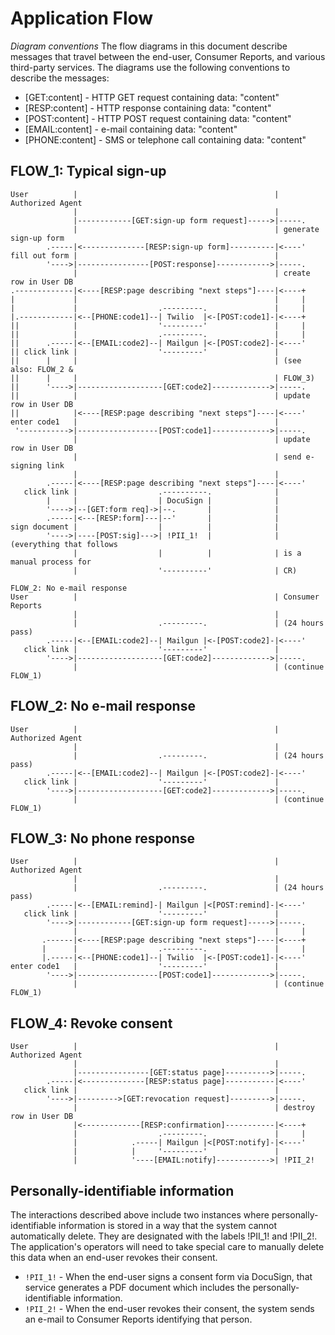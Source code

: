 # Application Flow
*Diagram conventions*
The flow diagrams in this document describe messages that travel between the end-user, Consumer Reports, and various third-party services. The diagrams use the following conventions to describe the messages:
* [GET:content] - HTTP GET request containing data: "content"
* [RESP:content] - HTTP response containing data: "content"
* [POST:content] - HTTP POST request containing data: "content"
* [EMAIL:content] - e-mail containing data: "content"
* [PHONE:content] - SMS or telephone call containing data: "content"

## FLOW_1: Typical sign-up
```
User          |                                            | Authorized Agent
              |                                            |
              |------------[GET:sign-up form request]----->|-----.
              |                                            | generate sign-up form
        .-----|<--------------[RESP:sign-up form]----------|<----'
fill out form |                                            |
        '---->|----------------[POST:response]------------>|-----.
              |                                            | create row in User DB
.-------------|<----[RESP:page describing "next steps"]----|<----+
|             |                                            |     |
|             |                  .---------.               |     |
|.------------|<--[PHONE:code1]--| Twilio  |<-[POST:code1]-|<----+
||            |                  '---------'               |     |
||            |                  .---------.               |     |
||      .-----|<--[EMAIL:code2]--| Mailgun |<-[POST:code2]-|<----'
|| click link |                  '---------'               |
||      |     |                                            | (see also: FLOW_2 &
||      |     |                                            | FLOW_3)
||      '---->|-------------------[GET:code2]------------->|-----.
||            |                                            | update row in User DB
||            |<----[RESP:page describing "next steps"]----|<----'
enter code1   |                                            |
 '----------->|------------------[POST:code1]------------->|-----.
              |                                            | update row in User DB
              |                                            | send e-signing link
              |                                            | 
        .-----|<----[RESP:page describing "next steps"]----|<----'
   click link |                  .----------.              |
        |     |                  | DocuSign |              |
        '---->|--[GET:form req]->|--.       |              |
        .-----|<---[RESP:form]---|--'       |              |
sign document |                  |          |              |
        '---->|----[POST:sig]--->| !PII_1!  |              | (everything that follows
              |                  |          |              | is a manual process for
              |                  '----------'              | CR)

FLOW_2: No e-mail response
User          |                                            | Consumer Reports
              |                                            |
              |                  .---------.               | (24 hours pass)
        .-----|<--[EMAIL:code2]--| Mailgun |<-[POST:code2]-|<----'
   click link |                  '---------'               |
        '---->|-------------------[GET:code2]------------->|-----.
              |                                            | (continue FLOW_1)
```


## FLOW_2: No e-mail response
```
User          |                                            | Authorized Agent
              |                                            |
              |                  .---------.               | (24 hours pass)
        .-----|<--[EMAIL:code2]--| Mailgun |<-[POST:code2]-|<----'
   click link |                  '---------'               |
        '---->|-------------------[GET:code2]------------->|-----.
              |                                            | (continue FLOW_1)
```
## FLOW_3: No phone response
```
User          |                                            | Authorized Agent
              |                                            |
              |                  .---------.               | (24 hours pass)
        .-----|<--[EMAIL:remind]-| Mailgun |<[POST:remind]-|<----'
   click link |                  '---------'               |
        '---->|------------[GET:sign-up form request]----->|-----.
              |                                            |     |
       .------|<----[RESP:page describing "next steps"]----|<----+
       |      |                  .---------.               |     |
       |.-----|<--[PHONE:code1]--| Twilio  |<-[POST:code1]-|<----'
enter code1   |                  '---------'               |
        '---->|------------------[POST:code1]------------->|-----.
              |                                            | (continue FLOW_1)
```

## FLOW_4: Revoke consent
```
User          |                                            | Authorized Agent
              |                                            |
              |----------------[GET:status page]---------->|-----.
        .-----|<--------------[RESP:status page]-----------|<----'
   click link |                                            |
        '---->|--------->[GET:revocation request]--------->|-----.
              |                                            | destroy row in User DB
              |<-------------[RESP:confirmation]-----------|<----+
              |                  .---------.               |     |
              |            .-----| Mailgun |<[POST:notify]-|<----'
              |            |     '---------'               |
              |            '----[EMAIL:notify]------------>| !PII_2!
```
## Personally-identifiable information
The interactions described above include two instances where personally-identifiable information is stored in a way that the system cannot automatically delete. They are designated with the labels !PII_1! and !PII_2!. The application's operators will need to take special care to manually delete this data when an end-user revokes their consent.
* `!PII_1!` - When the end-user signs a consent form via DocuSign, that service generates a PDF document which includes the personally-identifiable information.
* `!PII_2!` - When the end-user revokes their consent, the system sends an e-mail to Consumer Reports identifying that person.
